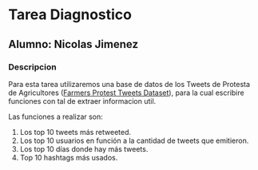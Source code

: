# Tarea Diagnostico

## Alumno: Nicolas Jimenez

### Descripcion

Para esta tarea utilizaremos una base de datos de los Tweets de Protesta de Agricultores
([Farmers Protest Tweets Dataset](https://www.kaggle.com/datasets/prathamsharma123/farmers-protest-tweets-dataset-raw-json?resource=download)), 
para la cual escribire funciones con tal de extraer informacion util.

Las funciones a realizar son: 

1. Los top 10 tweets más retweeted.
2. Los top 10 usuarios en función a la cantidad de tweets que emitieron.
3. Los top 10 días donde hay más tweets.
4. Top 10 hashtags más usados.
